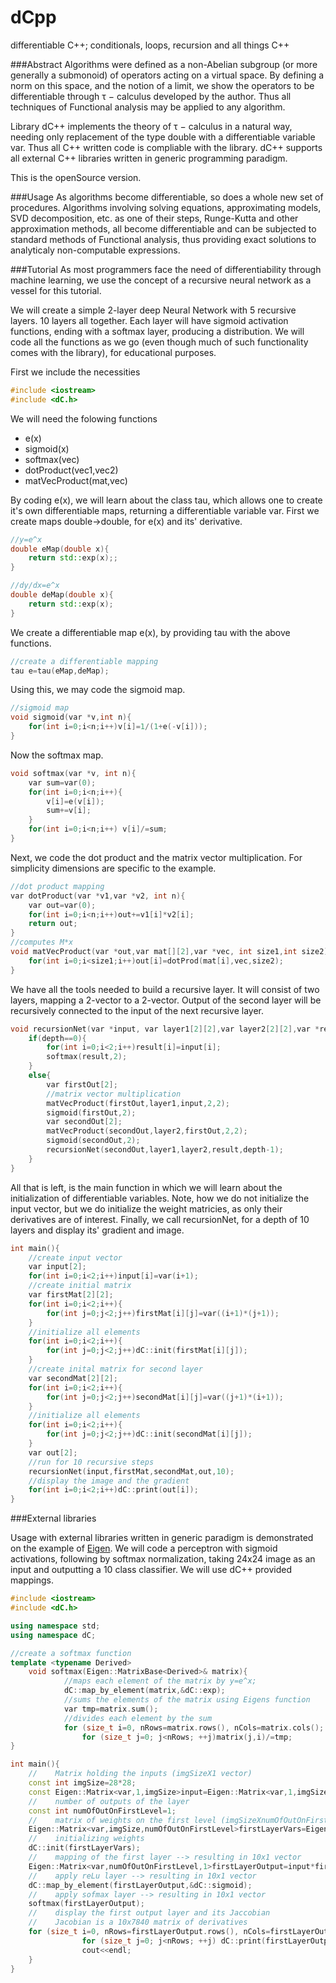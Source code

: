 # dCpp
differentiable C++; conditionals, loops, recursion and all things C++

###Abstract
Algorithms were defined as a non-Abelian subgroup (or more generally a submonoid) of operators acting on a virtual space. By defining a norm on this space, and the notion of a limit, we show the operators to be differentiable through τ − calculus developed by the author. Thus all techniques of Functional analysis may be applied to any algorithm. 

Library dC++ implements the theory of τ − calculus in a natural way, needing only replacement of the type double with a differentiable variable var. Thus all C++ written code is compliable with the library. dC++ supports all external C++ libraries written in generic programming paradigm.

This is the openSource version.

###Usage
As algorithms become differentiable, so does a whole new set of procedures. Algorithms involving solving equations, approximating models, SVD decomposition, etc. as one of their steps, Runge-Kutta and other approximation methods, all become differentiable and can be subjected to standard methods of Functional analysis, thus providing exact solutions to analyticaly non-computable expressions.

###Tutorial
As most programmers face the need of differentiability through machine learning, we use the concept of a recursive neural network as a vessel for this tutorial.

We will create a simple 2-layer deep Neural Network with 5 recursive layers. 10 layers all together. Each layer will have sigmoid activation functions, ending with a softmax layer, producing a distribution. We will code all the functions as we go (even though much of such functionality comes with the library), for educational purposes.

First we include the necessities

```c++
#include <iostream>
#include <dC.h>
```
We will need the folowing functions
* e(x)
* sigmoid(x)
* softmax(vec)
* dotProduct(vec1,vec2)
* matVecProduct(mat,vec)

By coding e(x), we will learn about the class tau, which allows one to create it's own differentiable maps, returning a differentiable variable var.
First we create maps double->double, for e(x) and its' derivative.
```c++
//y=e^x
double eMap(double x){
    return std::exp(x);;
}

//dy/dx=e^x
double deMap(double x){
    return std::exp(x);
}
```
We create a differentiable map e(x), by providing tau with the above functions.
```c++
//create a differentiable mapping
tau e=tau(eMap,deMap);
```
Using this, we may code the sigmoid map.
```c++
//sigmoid map
void sigmoid(var *v,int n){
    for(int i=0;i<n;i++)v[i]=1/(1+e(-v[i]));
}
```
Now the softmax map.
```c++
void softmax(var *v, int n){
    var sum=var(0);
    for(int i=0;i<n;i++){
        v[i]=e(v[i]);
        sum+=v[i];
    }
    for(int i=0;i<n;i++) v[i]/=sum;
}
```
Next, we code the dot product and the matrix vector multiplication. For simplicity dimensions are specific to the example.
```c++
//dot product mapping
var dotProduct(var *v1,var *v2, int n){
    var out=var(0);
    for(int i=0;i<n;i++)out+=v1[i]*v2[i];
    return out;
}
//computes M*x
void matVecProduct(var *out,var mat[][2],var *vec, int size1,int size2){
    for(int i=0;i<size1;i++)out[i]=dotProd(mat[i],vec,size2);
}
```
We have all the tools needed to build a recursive layer. It will consist of two layers, mapping a 2-vector to a 2-vector. Output of the second layer will be recursively connected to the input of the next recursive layer.

```c++
void recursionNet(var *input, var layer1[2][2],var layer2[2][2],var *result, int depth){
    if(depth==0){
        for(int i=0;i<2;i++)result[i]=input[i];
        softmax(result,2);
    }
    else{
        var firstOut[2];
        //matrix vector multiplication
        matVecProduct(firstOut,layer1,input,2,2);
        sigmoid(firstOut,2);
        var secondOut[2];
        matVecProduct(secondOut,layer2,firstOut,2,2);
        sigmoid(secondOut,2);
        recursionNet(secondOut,layer1,layer2,result,depth-1);
    }
}
```
All that is left, is the main function in which we will learn about the initialization of differentiable variables. Note, how we do not initialize the input vector, but we do initialize the weight matricies, as only their derivatives are of interest.
Finally, we call recursionNet, for a depth of 10 layers and display its' gradient and image.
```c++
int main(){
    //create input vector
    var input[2];
    for(int i=0;i<2;i++)input[i]=var(i+1);
    //create initial matrix
    var firstMat[2][2];
    for(int i=0;i<2;i++){
        for(int j=0;j<2;j++)firstMat[i][j]=var((i+1)*(j+1));
    }
    //initialize all elements
    for(int i=0;i<2;i++){
        for(int j=0;j<2;j++)dC::init(firstMat[i][j]);
    }
    //create inital matrix for second layer
    var secondMat[2][2];
    for(int i=0;i<2;i++){
        for(int j=0;j<2;j++)secondMat[i][j]=var((j+1)*(i+1));
    }
    //initialize all elements
    for(int i=0;i<2;i++){
        for(int j=0;j<2;j++)dC::init(secondMat[i][j]);
    }
    var out[2];
    //run for 10 recursive steps
    recursionNet(input,firstMat,secondMat,out,10);
    //display the image and the gradient
    for(int i=0;i<2;i++)dC::print(out[i]);
}
```

###External libraries

Usage with external libraries written in generic paradigm is demonstrated on the example of [Eigen](http://eigen.tuxfamily.org/). 
We will code a perceptron with sigmoid activations, following by softmax normalization, taking 24x24 image as an input and outputting a 10 class classifier. We will use dC++ provided mappings.

```c++
#include <iostream>
#include <dC.h>

using namespace std;
using namespace dC;

//create a softmax function
template <typename Derived>
    void softmax(Eigen::MatrixBase<Derived>& matrix){
            //maps each element of the matrix by y=e^x;
            dC::map_by_element(matrix,&dC::exp);
            //sums the elements of the matrix using Eigens function
            var tmp=matrix.sum();
            //divides each element by the sum
            for (size_t i=0, nRows=matrix.rows(), nCols=matrix.cols(); i<nCols; ++i)
                for (size_t j=0; j<nRows; ++j)matrix(j,i)/=tmp;
}

int main(){
    //    Matrix holding the inputs (imgSizeX1 vector)
    const int imgSize=28*28;
    const Eigen::Matrix<var,1,imgSize>input=Eigen::Matrix<var,1,imgSize>::Random(1,imgSize);
    //    number of outputs of the layer
    const int numOfOutOnFirstLevel=1;
    //    matrix of weights on the first level (imgSizeXnumOfOutOnFirstLevel)
    Eigen::Matrix<var,imgSize,numOfOutOnFirstLevel>firstLayerVars=Eigen::Matrix<var,imgSize,numOfOutOnFirstLevel>::Random(imgSize,numOfOutOnFirstLevel);
    //    initializing weights
    dC::init(firstLayerVars);
    //    mapping of the first layer --> resulting in 10x1 vector
    Eigen::Matrix<var,numOfOutOnFirstLevel,1>firstLayerOutput=input*firstLayerVars;
    //    apply reLu layer --> resulting in 10x1 vector
    dC::map_by_element(firstLayerOutput,&dC::sigmoid);
    //    apply sofmax layer --> resulting in 10x1 vector
    softmax(firstLayerOutput);
    //    display the first output layer and its Jaccobian
    //    Jacobian is a 10x7840 matrix of derivatives
    for (size_t i=0, nRows=firstLayerOutput.rows(), nCols=firstLayerOutput.cols(); i<nCols; ++i){
                for (size_t j=0; j<nRows; ++j) dC::print(firstLayerOutput(j,i));
                cout<<endl;
    }
}

```
